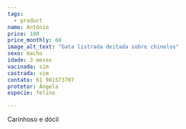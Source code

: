 ```yaml
---
tags:
  - product
name: Antônio
price: 100
price_monthly: 60
image_alt_text: "Gata listrada deitada sobre chinelos"
sexo: macho
idade: 3 meses
vacinada: sim
castrada: sim
contato: 61 981573707
protetor: Ângela
especie: felino

---
```

Carinhoso e dócil
